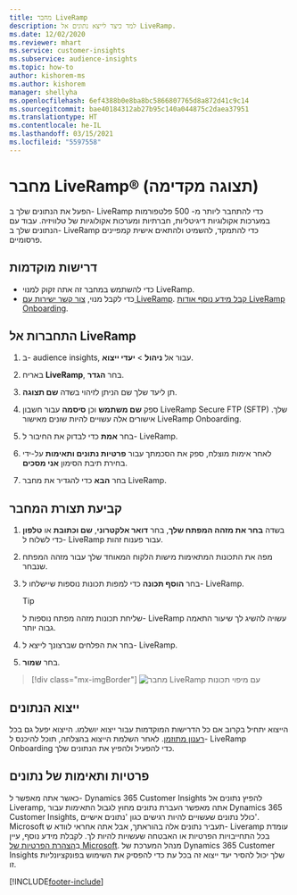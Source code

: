 ```yaml
---
title: ‏‎מחבר ‎LiveRamp‏‏‏‏
description: למד כיצד לייצא נתונים אל LiveRamp.
ms.date: 12/02/2020
ms.reviewer: mhart
ms.service: customer-insights
ms.subservice: audience-insights
ms.topic: how-to
author: kishorem-ms
ms.author: kishorem
manager: shellyha
ms.openlocfilehash: 6ef4388b0e8ba8bc5866807765d8a872d41c9c14
ms.sourcegitcommit: bae40184312ab27b95c140a044875c2daea37951
ms.translationtype: HT
ms.contentlocale: he-IL
ms.lasthandoff: 03/15/2021
ms.locfileid: "5597558"
---
```

# <a name="liverampreg-connector-preview"></a>מחבר LiveRamp&reg; (תצוגה מקדימה)

הפעל את הנתונים שלך ב- LiveRamp כדי להתחבר ליותר מ- 500 פלטפורמות במערכות אקולוגיות דיגיטליות, חברתיות ומערכות אקולוגיות של טלוויזיה. עבוד עם הנתונים שלך ב- LiveRamp כדי להתמקד, להשמיט ולהתאים אישית קמפיינים פרסומיים.

## <a name="prerequisites"></a>דרישות מוקדמות

- כדי להשתמש במחבר זה אתה זקוק למנוי LiveRamp.
- כדי לקבל מנוי, [צור קשר ישירות עם LiveRamp](https://liveramp.com/contact/). [קבל מידע נוסף אודות LiveRamp Onboarding](https://liveramp.com/our-platform/data-onboarding/).

## <a name="connect-to-liveramp"></a>התחברות אל LiveRamp

1. ב- audience insights, עבור אל **ניהול** > **יעדי ייצוא**.

1. באריח **LiveRamp**, בחר **הגדר**.

1. תן ליעד שלך שם הניתן לזיהוי בשדה **שם תצוגה**.

1. ספק **שם משתמש** וכן **סיסמה** עבור חשבון LiveRamp Secure FTP‏ (SFTP) שלך.
אישורים אלה עשויים להיות שונים מאישור LiveRamp Onboarding.

1. בחר **אמת** כדי לבדוק את החיבור ל- LiveRamp.

1. לאחר אימות מוצלח, ספק את הסכמתך עבור **פרטיות נתונים ותאימות** על-ידי בחירת תיבת הסימון **אני מסכים**.

1. בחר **הבא** כדי להגדיר את מחבר LiveRamp.

## <a name="configure-the-connector"></a>קביעת תצורת המחבר

1. בשדה **בחר את מזהה המפתח שלך**, בחר **דואר אלקטרוני**, **שם וכתובת** או **טלפון** כדי לשלוח ל- LiveRamp עבור פענוח זהות.

1. מפה את התכונות המתאימות מישות הלקוח המאוחד שלך עבור מזהה המפתח שנבחר.

1. בחר **הוסף תכונה** כדי למפות תכונות נוספות שיישלחו ל- LiveRamp.

   > [!TIP]
   > שליחת תכונות מזהה מפתח נוספות ל- LiveRamp עשויה להשיג לך שיעור התאמה גבוה יותר.

1. בחר את הפלחים שברצונך לייצא ל- LiveRamp.

1. בחר **שמור**.

> [!div class="mx-imgBorder"]
> ![מחבר LiveRamp עם מיפוי תכונות](media/export-liveramp-segments.png "מחבר LiveRamp עם מיפוי תכונות")

## <a name="export-the-data"></a>ייצוא הנתונים

הייצוא יתחיל בקרוב אם כל הדרישות המוקדמות עבור ייצוא יושלמו. הייצוא יפעל גם בכל [רענון מתוזמן](system.md#schedule-tab).
לאחר השלמת הייצוא בהצלחה, תוכל להיכנס ל- LiveRamp Onboarding כדי להפעיל ולהפיץ את הנתונים שלך.

## <a name="data-privacy-and-compliance"></a>פרטיות ותאימות של נתונים

כאשר אתה מאפשר ל- Dynamics 365 Customer Insights להפיץ נתונים אל Liveramp, אתה מאפשר העברת נתונים מחוץ לגבול התאימות עבור Dynamics 365 Customer Insights, כולל נתונים שעשויים להיות רגישים כגון 'נתונים אישיים'. Microsoft תעביר נתונים אלה בהוראתך, אבל אתה אחראי לוודא ש- Liveramp עומדת בכל התחייבויות הפרטיות או האבטחה שעשויות להיות לך. לקבלת מידע נוסף, עיין ב[הצהרת הפרטיות של Microsoft](https://go.microsoft.com/fwlink/?linkid=396732).
מנהל המערכת של Dynamics 365 Customer Insights שלך יכול להסיר יעד ייצוא זה בכל עת כדי להפסיק את השימוש בפונקציונליות זו.

[!INCLUDE[footer-include](../includes/footer-banner.md)]